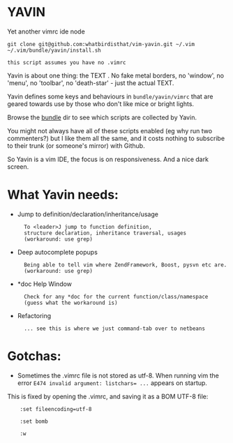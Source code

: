 YAVIN
=====

Yet another vimrc ide node

    git clone git@github.com:whatbirdisthat/vim-yavin.git ~/.vim
    ~/.vim/bundle/yavin/install.sh

`this script assumes you have no .vimrc`

Yavin is about one thing: the TEXT . No fake metal borders,
no 'window', no 'menu', no 'toolbar', no 'death-star' -
just the actual TEXT.

Yavin defines some keys and behaviours in `bundle/yavin/vimrc` that are
geared towards use by those who don't like mice or bright lights.

Browse the [bundle](https://github.com/whatbirdisthat/vim-yavin/tree/master/bundle) dir to see which scripts are collected by
Yavin.

You might not always have all of these scripts enabled (eg why run
two commenters?) but I like them all the same, and it costs nothing
to subscribe to their trunk (or someone's mirror) with Github.


So Yavin is a vim IDE, the focus is on responsiveness. And a nice
dark screen.

What Yavin needs:
=================

* Jump to definition/declaration/inheritance/usage

        To <leader>J jump to function definition,
        structure declaration, inheritance traversal, usages
        (workaround: use grep)
* Deep autocomplete popups

        Being able to tell vim where ZendFramework, Boost, pysvn etc are.
        (workaround: use grep)
* *doc Help Window

        Check for any *doc for the current function/class/namespace
        (guess what the workaround is)
* Refactoring

        ... see this is where we just command-tab over to netbeans

Gotchas:
========

* Sometimes the .vimrc file is not stored as utf-8. When running vim
the error `E474 invalid argument: listchars= ...` appears on startup.

This is fixed by opening the .vimrc, and saving it as a BOM UTF-8 file:

        :set fileencoding=utf-8
        
        :set bomb
        
        :w

